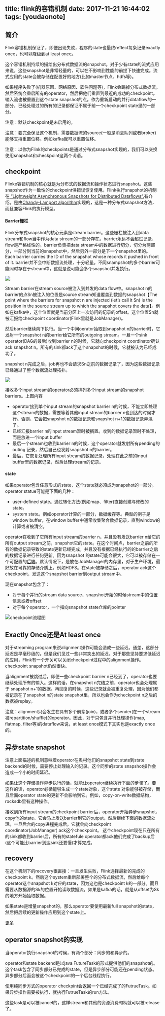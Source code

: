 
title: flink的容错机制
date: 2017-11-21 16:44:02
tags: [youdaonote]
---

简介
---
Flink容错机制保证了，即便出现失败，程序的state也最终reflect每条记录exactly once，也可以降级到at least once。

这个容错机制持续的描绘出分布式数据流的snapshot。对于少有state的流式应用来说，这些snapshot是非常轻量的，可以在不影响到性能的前提下快速完成。流式应用的state会被存储在配置好的地方(比如master节点、hdfs等)。

如果程序失败了(机器原因、网络原因、软件问题等)，Flink会踢掉分布式数据流。然后系统会重启所有的operator，然后把他们重置到最近的成功的checkpoint。输入流也被重置到这个state snapshot的点。作为重新启动的并行dataflow的一部分，已经处理过的所有的记录都保证不属于前一个checkpoint state里的一部分。

注意：默认checkpoint是未启用的。


注意：要完全保证这个机制，需要数据流的source(一般是消息队列或者broker)能够支持重置位移。例如kafka就可以重置位移。

注意：以你为Flink的checkpoints是通过分布式snapshot实现的，我们可以交换使用snapshot和checkpoint这两个词语。


checkpoint
---
Flinke容错机制的核心就是为分布式的数据流和操作状态进行snapshot。这些snapshot作为一致性的checkpoint供错误恢复使用。Flink执行snapshot的机制在[ “Lightweight Asynchronous Snapshots for Distributed Dataflows”.](http://arxiv.org/abs/1506.08603)有介绍。是由[Chandy-Lamport algorithm](http://research.microsoft.com/en-us/um/people/lamport/pubs/chandy.pdf)实现的，这是一种分布式snapshot方法，而且兼容Flink的执行模型。

#### Barrier栅栏
Flink分布式snapshot的核心元素是stream barrier。这些栅栏被注入到data stream和flow当中作为data stream的一部分存在。barrier永远不会超过记录，flow是严格线性的。barrier负责把data stream中的数据进行切分，切分为两部分，一部分到当前的snapshot中，然后另外一部分是下一个snapshot里的。Each barrier carries the ID of the snapshot whose records it pushed in front of it. barrier并不会中断数据流处理，十分轻量。不同snampshot的多个barrier可能同时存在于stream中，这就是说可能会多个snapshot并发执行。

![](https://ci.apache.org/projects/flink/flink-docs-release-1.3/fig/stream_barriers.svg)

Stream barrier在stream source被注入到并发的data flow中。snapshot n的barrier的点Sn被注入的位置是source stream知道覆盖到数据的snapshot【The point where the barriers for snapshot n are injected (let’s call it Sn) is the position in the source stream up to which the snapshot covers the data】。例如在kafka中，这个位置就是当前分区上一次访问的记录的offset。这个位置Sn就被汇报给checkpoint coordinator(Flink里就是JobManager)。


然后barrier继续向下执行。当一个中间oerator抽取到snapshot n的barrier时，它发射一个snapshot n的barrier给它所有的outgoing stream。一旦一个sink operator(DAG的最后)收到barrier n的时候，它就向checkpoint coordinator确认ack snapshot n。所有的sink都ack了这个snapshot的时候，它就被认为已经成功了。

snapshot n完成之后，job再也不会请求Sn之前的数据记录了，因为这些数据记录已经通过了整个数据流处理拓扑。

![](https://ci.apache.org/projects/flink/flink-docs-release-1.3/fig/stream_aligning.svg)

接收多个input stream的operator必须排列多个input stream的snapshot barriers。上图内容
- operator接到单个input stream的snapshot barrier n的时候，不能立即处理这个stream的数据，需要等着其他input stream的barrier n也到达的时候才行。否则，它会把snapshot n的数据记录和snapshot n+1的数据记录弄混了。
- 已经汇报barrier n的input stream暂时被搁置。收到的数据记录暂时不处理，而是放进一个input buffer
- 最后一个stream也收到barrier n的时候，这个operator就发射所有pending的outing 记录，然后自己也发射snapshot n的barrier。
- 最后，它恢复处理所有input stream的数据记录，处理在此之前的input buffer里的数据记录，然后处理stream的记录。

#### state
如果operator包含任意形式的state，这个state就必须成为snapshot的一部分。operator statue可能是下面的几种：
- user-defined state。通过转化方法(例如map、filter)直接创建与修改的state。
- system state。例如operator计算的一部分，数据缓存等。典型的例子是window buffer，在window buffer中通常收集聚合数据记录，直到window的计算或者被清空。


operator在收到了它所有input stream的barrier n，并且没有发送barrier n给它的所有output stream之前，snapshot它的state。在这个时间点，barrier之前的所有的数据记录导致的state更新已经完成，并且没有根据已经执行的的barrier之后的数据记录进行任何更新。因为snapshot 的state可能会很大，它可以被存储在一个可配置的[后端](https://ci.apache.org/projects/flink/flink-docs-release-1.3/ops/state_backends.html)。默认情况下，是放在JobManager的内存里，对于生产环境，最好放在可靠的存储介质上，例如HDFS。在state被存储之后，operator ack这个checkpoint，发送这个snapshot barrier到output stream中。



现在snapshot包含了：
- 对于每个并行的stream data source，snapshot开始的时候stream中的位置信息或者offset
- 对于每个operator，一个指向snapshot state仓库的pointer


![checkpoint流程图](https://ci.apache.org/projects/flink/flink-docs-release-1.3/fig/checkpointing.svg)

Exactly Once还是At least once
----
对于streaming program来说alignment操作可能会造成一些延迟。通差，这部分延迟是早毫秒级的，但是我们见过一些非常突出的延迟。对于那些坚持要求低延迟的应用，Flink有一个开关可以关闭checkpoint过程中的alignment操作。checkpoint snapshot仍然很快。

当alignment被跳过后，即便一些checkpoint barrier n已经到了，operator也要继续处理所有的输入。这样的话，在snapshot n完结之前，operator也会处理属于 snapshot n+1的数据。再回复的时候，这些记录就会被重复处理，因为他们都被记录在了snapshot n的state snapshot里，所以也会作为checkpoint n之后的数据被replay。

注意：alignment只会发生在具有多个前辈(join)，或者多个sender(在一个stream被repartition/shuffle)的operator。因此，对于只包含并行处理操作(map, flatmap, filter等)的dataflow来说，at least once模式下其实也是exactly once的。


异步state snapshot
---

注意上面描述的机制意味着operator在奥村他们的snapshot state到state backend的时候，需要停止处理输入的记录。这个同步的state snapshot操作会造成一个小的时间延迟。


如果让这个存储操作异步执行的话，就能让operator继续执行下面的步骤了。要这样的话，operator必循能够生成一个state对象，这个state 对象能够被存储，而且后面operator state的更新不会影响到它。例如，copy-on-write数据结构，rocksdb里有这种操作。

接收到所有input stream的checkpoint barrier后，operator开始异步snapshot，copy他的state。它会马上发送barrier到它的output，然后继续下面的数据流处理。一旦后台的copy进程完成后，它就会向checkpoint coordinator(JobManager) ack这个checkpoint。 这个checkpoint现在只在所有的sink都收到barrier后，所有的statefule operator都ack他们完成了backup后(这个可能比barrier到达sink还要慢)才算完成。


recovery
---
在这个机制下的recovery很直接：一旦发生失败，Flink选择最新的完成的checkpoint k。然后这个system重新部署整个的分布式数据流，然后给每个operator这个snapshot k对应的state，因为这也是checkpoint k的一部分。而且需要从数据源的Sk的位置开始读取数据流。如果是kafka的话，就是从offset为Sk的地方开始抽取数据。

如果state是增量snapshot的，那么operator要使用最新full snapshot的state，然后把后续的更新操作应用到这个state上。

[更多](https://ci.apache.org/projects/flink/flink-docs-release-1.3/dev/restart_strategies.html)


operator snapshot的实现
---
当operator执行snapshot的时候，有两个部分：同步的和异步的。

operator和state backend是以java FutureTask的形式提供他们的snapshot的。这个task包含了同步部分已完成的state，但是异步部分可能还在pending状态。异步部分后面会被这个checkpoint的一个后台线程执行。

使用纯同步方式的operator checkpint会返回一个已经完成了的FutrueTask。如果异步操作需要被执行，就执行FutrueTask的run方法。

这些task是可以被cancel的，这样stream和其他的资源消费句柄就可以被release了。
